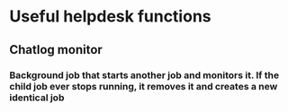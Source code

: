 # Useful helpdesk functions
## Chatlog monitor
### Background job that starts another job and monitors it.  If the child job ever stops running, it removes it and creates a new identical job
